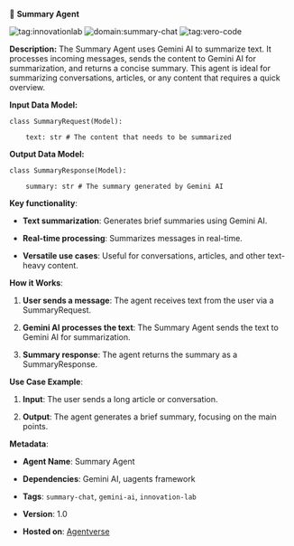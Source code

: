 🤖 **Summary Agent**

![tag:innovationlab](https://img.shields.io/badge/innovationlab-3D8BD3)
![domain:summary-chat](https://img.shields.io/badge/domain%2Fchat-green)
![tag:vero-code](https://img.shields.io/badge/tag%2Fvero--code-purple)

 **Description:** The Summary Agent uses Gemini AI to summarize text. It processes incoming messages, sends the content to Gemini AI for summarization, and returns a concise summary. This agent is ideal for summarizing conversations, articles, or any content that requires a quick overview.


**Input Data Model:**

    class SummaryRequest(Model):
    
	    text: str # The content that needs to be summarized

**Output Data Model:**

    class SummaryResponse(Model):
    
	    summary: str # The summary generated by Gemini AI


**Key functionality**:
    
- **Text summarization**: Generates brief summaries using Gemini AI.
        
- **Real-time processing**: Summarizes messages in real-time.
        
- **Versatile use cases**: Useful for conversations, articles, and other text-heavy content.


**How it Works**:

1.  **User sends a message**: The agent receives text from the user via a SummaryRequest.
    
2.  **Gemini AI processes the text**: The Summary Agent sends the text to Gemini AI for summarization.
    
3.  **Summary response**: The agent returns the summary as a SummaryResponse.


**Use Case Example**:

1.  **Input**: The user sends a long article or conversation.
    
2.  **Output**: The agent generates a brief summary, focusing on the main points.
    

**Metadata**:

-   **Agent Name**: Summary Agent

-   **Dependencies**: Gemini AI, uagents framework

-   **Tags**: `summary-chat`, `gemini-ai`, `innovation-lab`

-   **Version**: 1.0

-   **Hosted on**: [Agentverse](https://agentverse.ai/agents/details/agent1qvl93v59uh72cu3fc637h4rdnlgcmjkg3f0xccusykk8y6pdh7x86ttzln8)